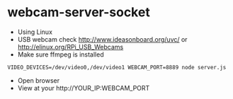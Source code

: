 webcam-server-socket
============================

- Using Linux
- USB webcam check http://www.ideasonboard.org/uvc/ or http://elinux.org/RPi_USB_Webcams
- Make sure ffmpeg is installed

```
VIDEO_DEVICES=/dev/video0,/dev/video1 WEBCAM_PORT=8889 node server.js
```

- Open browser
- View at your http://YOUR_IP:WEBCAM_PORT
